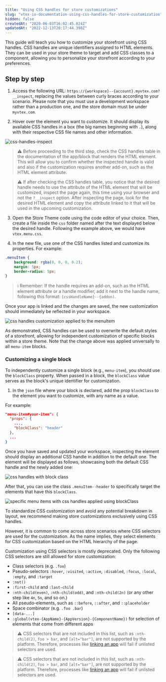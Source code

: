 ```yaml
---
title: "Using CSS handles for store customizations"
slug: "vtex-io-documentation-using-css-handles-for-store-customization"
hidden: false
createdAt: "2020-06-03T16:02:45.024Z"
updatedAt: "2022-12-13T20:17:44.398Z"
---
```



This guide will teach you how to customize your storefront using CSS handles. CSS handles are unique identifiers assigned to HTML elements. They can be used in your store theme to target and add CSS classes to a component, allowing you to personalize your storefront according to your preferences.


## Step by step

1. Access the following URL: `https://{workspace}--{account}.myvtex.com?__inspect`, replacing the values between curly braces according to your scenario. Please note that you must use a development workspace rather than a production one, and the store domain must be under `myvtex.com`.

2. Hover over the element you want to customize. It should display its available CSS handles in a box (the big names beginning with `.`), along with their respective CSS file names and other information.

![css-handles-inspect](https://cdn.jsdelivr.net/gh/vtexdocs/dev-portal-content@main/images/vtex-io-documentation-using-css-handles-for-store-customization-0.png)

> ⚠️ Before proceeding to the third step, check the CSS handles table in the documentation of the app/block that renders the HTML element. This will allow you to confirm whether the inspected handle is valid and also if the customization requires another add-on, such as the HTML element attribute.

> ⚠️ If after checking the CSS handles table, you notice that the desired handle needs to use the attribute of the HTML element that will be customized, inspect the page again, this time using your browser and not the `?__inspect` option. After inspecting the page, look for the desired HTML element and copy the attribute linked to it that will be used in the upcoming customization.

3. Open the Store Theme code using the code editor of your choice. Then, create a file inside the `css` folder named after the text displayed below the desired handle. Following the example above, we would have `vtex.menu.css`.

4. In the new file, use one of the CSS handles listed and customize its properties. For example:

```css
.menuItem {  
    background: rgba(0, 0, 0, 0.2);
    margin: 5px;
    border-radius: 5px;
}
```

> ℹ️ Remember: If the handle requires an add-on, such as the HTML element attribute or a handle modifier, add it next to the handle name, following this format: `{cssHandleName}--{addon)`.

Once your app is linked and the changes are saved, the new customization should immediately be reflected in your workspace.

![css handles customization applied to the menuItem](https://cdn.jsdelivr.net/gh/vtexdocs/dev-portal-content@main/images/vtex-io-documentation-using-css-handles-for-store-customization-1.png)

As demonstrated, CSS handles can be used to overwrite the default styles of a storefront, allowing for independent customization of specific blocks within a store theme. Note that the change above was applied universally to all `menu-item` blocks.



### Customizing a single block

To independently customize a single block (e.g., `menu-item`), you should use the  `blockClass` property. When passed in a block, the `blockClass` value serves as the block's unique identifier for customization.
1. In the `json` file where your block is declared, add the prop `blockClass` to the element you want to customize, with any name as a value.

For example:

```json
"menu-item#your-item": {
  "props": {
    ...,
    "blockClass": "header"
  },
  ...
}
```

Once you have saved and updated your workspace, inspecting the element should display an additional CSS handle in addition to the default one. The element will be displayed as follows, showcasing both the default CSS handle and the newly added one:

![css handles with block class](https://cdn.jsdelivr.net/gh/vtexdocs/dev-portal-content@main/images/vtex-io-documentation-using-css-handles-for-store-customization-2.png)

After that, you can use the class `.menuItem--header` to specifically target the elements that have this `blockClass`.

![specific menu items with css handles applied using blockClass](https://cdn.jsdelivr.net/gh/vtexdocs/dev-portal-content@main/images/vtex-io-documentation-using-css-handles-for-store-customization-3.png)

To standardize CSS customization and avoid any potential breakdown in layout, we recommend making store customizations exclusively using CSS handles.

However, it is common to come across store scenarios where CSS selectors are used for the customization. As the name implies, they select elements for CSS customization based on the HTML hierarchy of the page.

Customization using CSS selectors is mostly deprecated. Only the following CSS selectors are still allowed for store customization:

- Class selectors (e.g. `.foo`)
- Pseudo-selectors `:hover`, `:visited`, `:active`, `:disabled`, `:focus`, `:local`, `:empty`, and `:target`
- `:not()`
- `:first-child` and `:last-child`
- `:nth-child(even)`, `:nth-child(odd)`, and `:nth-child(2n)` (or any other step like `4n`, `5n`, and so on.)
- All pseudo-elements, such as  `::before`, `::after`, and `::placeholder`
- Space combinator (e.g. `.foo .bar`)
- `[data-...]`
- `:global(vtex-{AppName}-{AppVersion}-{ComponentName})` for selection of elements that come from different apps

> ⚠️ CSS selectors that are not included in this list, such as `:nth-child(2)`, `foo > bar`, and `[alt="bar"]`, are not supported by the platform. Therefore, processes like [linking an app](https://developers.vtex.com/docs/guides/vtex-io-documentation-linking-an-app) will fail if unlisted selectors are used.

> ⚠️ CSS selectors that are not included in this list, such as `:nth-child(2)`, `foo > bar`, and `[alt="bar"]`, are not supported by the platform. Therefore, processes like [linking an app](https://developers.vtex.com/docs/guides/vtex-io-documentation-linking-an-app) will fail if unlisted selectors are used.
